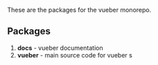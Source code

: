 <p>These are the packages for the vueber monorepo.</p>

## Packages

1. **docs** - vueber documentation
2. **vueber** - main source code for vueber
   s
